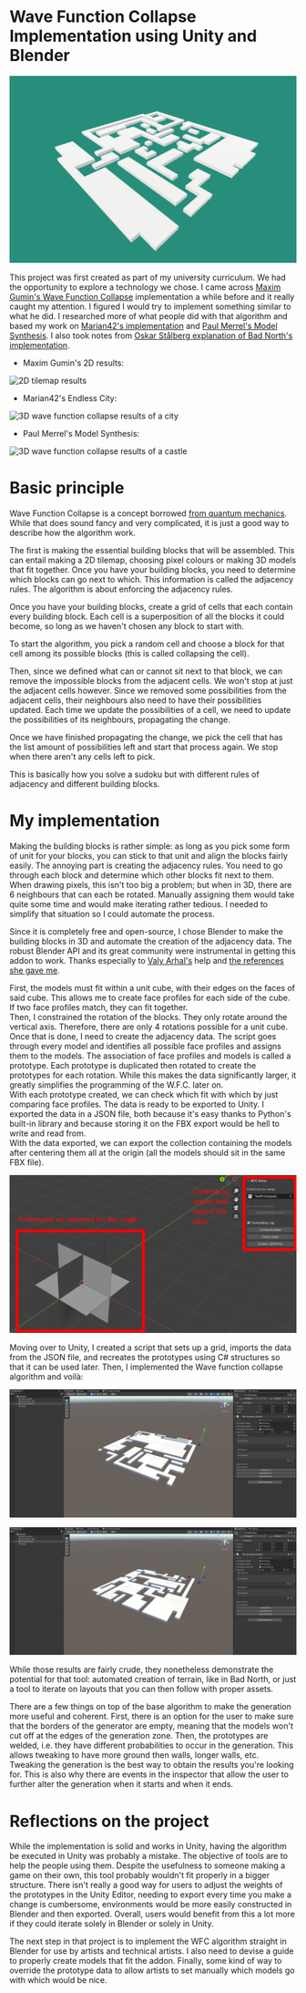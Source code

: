 # Wave Function Collapse Implementation using Unity and Blender

![Wave Function Collapse splash](./images/WFC-splash.png)

This project was first created as part of my university curriculum. We had the opportunity to explore a technology we chose.
I came across [Maxim Gumin's Wave Function Collapse](https://github.com/mxgmn/WaveFunctionCollapse) implementation a while before and it really caught my attention.
I figured I would try to implement something similar to what he did.
I researched more of what people did with that algorithm and based my work on [Marian42's implementation](https://marian42.de/article/wfc/) and [Paul Merrel's Model Synthesis](https://paulmerrell.org/model-synthesis/). I also took notes from [Oskar Stålberg explanation of Bad North's implementation](https://www.youtube.com/watch?v=0bcZb-SsnrA).

- Maxim Gumin's 2D results:

![2D tilemap results](https://github.com/mxgmn/WaveFunctionCollapse/raw/master/images/wfc.png)

- Marian42's Endless City:

![3D wave function collapse results of a city](https://marian42.de/article/wfc/noexclusions_1280.jpg)

- Paul Merrel's Model Synthesis:

![3D wave function collapse results of a castle](https://paulmerrell.org/wp-content/uploads/2021/07/city_simple9f.jpg)

# Basic principle

Wave Function Collapse is a concept borrowed [from quantum mechanics](https://en.wikipedia.org/wiki/Wave_function_collapse).
While that does sound fancy and very complicated, it is just a good way to describe how the algorithm work.

The first is making the essential building blocks that will be assembled. This can entail making a 2D tilemap, choosing pixel colours or making 3D models that fit together. Once you have your building blocks, you need to determine which blocks can go next to which. This information is called the adjacency rules. The algorithm is about enforcing the adjacency rules.

Once you have your building blocks, create a grid of cells that each contain every building block. Each cell is a superposition of all the blocks it could become, so long as we haven't chosen any block to start with.

To start the algorithm, you pick a random cell and choose a block for that cell among its possible blocks (this is called collapsing the cell).

Then, since we defined what can or cannot sit next to that block, we can remove the impossible blocks from the adjacent cells. We won't stop at just the adjacent cells however. Since we removed some possibilities from the adjacent cells, their neighbours also need to have their possibilities updated. Each time we update the possibilities of a cell, we need to update the possibilities of its neighbours, propagating the change.

Once we have finished propagating the change, we pick the cell that has the list amount of possibilities left and start that process again. We stop when there aren't any cells left to pick.

This is basically how you solve a sudoku but with different rules of adjacency and different building blocks.

# My implementation

Making the building blocks is rather simple: as long as you pick some form of unit for your blocks, you can stick to that unit and align the blocks fairly easily.
The annoying part is creating the adjacency rules. You need to go through each block and determine which other blocks fit next to them. When drawing pixels, this isn't too big a problem; but when in 3D, there are 6 neighbours that can each be rotated. Manually assigning them would take quite some time and would make iterating rather tedious. I needed to simplify that situation so I could automate the process.

Since it is completely free and open-source, I chose Blender to make the building blocks in 3D and automate the creation of the adjacency data. The robust Blender API and its great community were instrumental in getting this addon to work. Thanks especially to [Valy Arhal's](https://github.com/Valery-AA) help and [the references she gave me](https://github.com/Valery-AA/AlxOverHaul).

First, the models must fit within a unit cube, with their edges on the faces of said cube. This allows me to create face profiles for each side of the cube. If two face profiles match, they can fit together.  
Then, I constrained the rotation of the blocks. They only rotate around the vertical axis. Therefore, there are only 4 rotations possible for a unit cube.  
Once that is done, I need to create the adjacency data. The script goes through every model and identifies all possible face profiles and assigns them to the models. The association of face profiles and models is called a prototype. Each prototype is duplicated then rotated to create the prototypes for each rotation. While this makes the data significantly larger, it greatly simplifies the programming of the W.F.C. later on.  
With each prototype created, we can check which fit with which by just comparing face profiles. The data is ready to be exported to Unity.
I exported the data in a JSON file, both because it's easy thanks to Python's built-in library and because storing it on the FBX export would be hell to write and read from.  
With the data exported, we can export the collection containing the models after centering them all at the origin (all the models should sit in the same FBX file).

![Blender Setup](./images/Blender-setup.png)

Moving over to Unity, I created a script that sets up a grid, imports the data from the JSON file, and recreates the prototypes using C# structures so that it can be used later. Then, I implemented the Wave function collapse algorithm and voilà:

![WFC result 1](./images/WFC-result-1.png)

![WFC result 2](./images/WFC-result-2.png)

While those results are fairly crude, they nonetheless demonstrate the potential for that tool: automated creation of terrain, like in Bad North, or just a tool to iterate on layouts that you can then follow with proper assets.

There are a few things on top of the base algorithm to make the generation more useful and coherent. First, there is an option for the user to make sure that the borders of the generator are empty, meaning that the models won't cut off at the edges of the generation zone. Then, the prototypes are welded, i.e. they have different probabilities to occur in the generation. This allows tweaking to have more ground then walls, longer walls, etc. Tweaking the generation is the best way to obtain the results you're looking for. This is also why there are events in the inspector that allow the user to further alter the generation when it starts and when it ends.

# Reflections on the project

While the implementation is solid and works in Unity, having the algorithm be executed in Unity was probably a mistake. The objective of tools are to help the people using them. Despite the usefulness to someone making a game on their own, this tool probably wouldn't fit properly in a bigger structure. There isn't really a good way for users to adjust the weights of the prototypes in the Unity Editor, needing to export every time you make a change is cumbersome, environments would be more easily constructed in Blender and then exported. Overall, users would benefit from this a lot more if they could iterate solely in Blender or solely in Unity.

The next step in that project is to implement the WFC algorithm straight in Blender for use by artists and technical artists. I also need to devise a guide to properly create models that fit the addon. Finally, some kind of way to override the prototype data to allow artists to set manually which models go with which would be nice.
